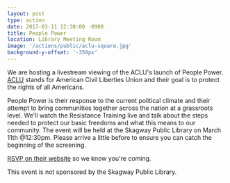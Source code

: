 ```yaml
---
layout: post
type: action
date: 2017-03-11 12:30:00 -0900
title: People Power
location: Library Meeting Room
image: '/actions/public/aclu-square.jpg'
background-y-offset: '-350px'
---
```


We are hosting a livestream viewing of the ACLU's launch of People Power. [ACLU](http://www.aclu.org) stands for American Civil Liberties Union and their goal is to protect the rights of all Americans.

People Power is their response to the current political climate and their attempt to bring communities together across the nation at a grassroots level. We'll watch the Resistance Training live and talk about the steps needed to protect our basic freedoms and what this means to our community. The event will be held at the Skagway Public Library on March 11th @12:30pm. Please arrive a little before to ensure you can catch the beginning of the screening.

[RSVP on their website](http://go.peoplepower.org/event/attend/2077/?source=taf) so we know you're coming.

This event is not sponsored by the Skagway Public Library.

